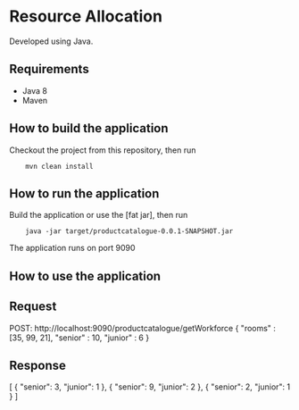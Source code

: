 # Resource Allocation

Developed using Java.

## Requirements
* Java 8
* Maven

## How to build the application
Checkout the project from this repository, then run
```
    mvn clean install
```

## How to run the application
Build the application or use the [fat jar], then run
```
    java -jar target/productcatalogue-0.0.1-SNAPSHOT.jar
```
The application runs on port 9090


## How to use the application

## Request
POST: http://localhost:9090/productcatalogue/getWorkforce
{
	"rooms" : [35, 99, 21],
	"senior" : 10,
	"junior" : 6
}

## Response

[
    {
        "senior": 3,
        "junior": 1
    },
    {
        "senior": 9,
        "junior": 2
    },
    {
        "senior": 2,
        "junior": 1
    }
]
